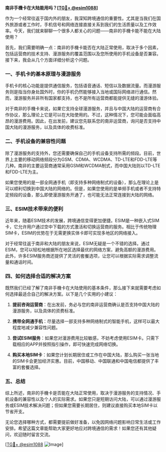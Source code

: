 **南非手機卡在大陆能用吗？[[TG💪+ @esim1088](https://t.me/s/esim1088)]**

作为一个经常往返于国内外的朋友，我深知跨境通信的重要性。尤其是当我们在国外旅游或者工作时，手机信号和网络连接直接关系到我们的生活质量以及工作效率。今天，我们就来聊聊一个很多人都关心的问题——南非的手機卡能不能在大陆使用？

首先，我们需要明确一点：南非的手機卡能否在大陆正常使用，取决于多个因素，包括运营商的技术支持、漫游服务的覆盖范围以及您所使用的手机设备是否兼容。接下来，我会从几个方面详细分析这个问题。

### **一、手机卡的基本原理与漫游服务**

手机卡的核心功能是提供通信服务，包括语音通话、短信以及数据流量。而漫游服务则是指当你身处国外时，你的手机仍然能够接入当地或国际网络进行通信。然而，漫游服务并非所有国家都支持，也不是所有运营商都能提供无缝的漫游体验。

对于南非的手機卡来说，如果它支持全球漫游服务，并且与中国大陆的运营商有合作协议，那么理论上它是可以在大陆使用的。不过，这种情况下，您可能会面临高昂的漫游费用。因此，在出发前，建议您先联系您的南非运营商，询问是否支持中国大陆的漫游服务，以及具体的收费标准。

### **二、手机设备的兼容性问题**

除了漫游服务的支持外，您还需要确保自己的手机设备支持所需的频段。目前，世界上主要的移动网络频段分为GSM、CDMA、WCDMA、TD-LTE和FDD-LTE等几种。南非的主要运营商通常采用GSM和WCDMA制式，而中国大陆则以TD-LTE和FDD-LTE为主。

如果您使用的是一部全网通手机（即支持多种网络制式的设备），那么在理论上是可以顺利切换到中国大陆的网络的。但是，如果您使用的是单频手机或者不支持特定频段的设备，那么即使漫游服务开通了，也可能无法正常连接到大陆的网络。

### **三、ESIM技术带来的便利**

近年来，随着ESIM技术的发展，跨境通信变得更加便捷。ESIM是一种嵌入式SIM卡，它允许用户通过空中下载的方式激活和切换运营商的服务。相比于传统物理SIM卡，ESIM的优势在于无需更换实体卡即可实现多地区的网络接入。

对于经常往返于南非和大陆的朋友来说，ESIM无疑是一个不错的选择。通过ESIM，您可以轻松地根据所在地区选择最优的网络方案，避免高额的漫游费用。此外，许多ESIM服务商还提供了灵活的套餐选项，让您可以根据实际需求调整流量和通话时间。

### **四、如何选择合适的解决方案**

既然我们已经了解了南非手機卡在大陆使用的基本条件，那么接下来就需要考虑如何选择最适合自己的解决方案。以下是几个实用的小建议：

1. **提前咨询运营商**：在出发前，务必与您的南非运营商确认是否支持中国大陆的漫游服务，以及具体的资费标准。
   
2. **携带全网通手机**：尽量选择一部支持多种网络制式的智能手机，这样可以最大程度地减少兼容性问题。

3. **尝试ESIM服务**：如果您对漫游费用比较敏感，不妨考虑使用ESIM卡。只需下载相应的APP并按照指引操作，即可快速完成网络切换。

4. **购买本地SIM卡**：如果您计划长期居住或工作在中国大陆，那么购买一张当地的SIM卡会更加经济实惠。目前，中国移动、中国联通和中国电信都提供了丰富的套餐选择。

### **五、总结**

综上所述，南非的手機卡是否能在大陆正常使用，取决于漫游服务的支持情况、手机设备的兼容性以及个人的实际需求。如果您只是短期访问大陆，可以通过漫游服务或ESIM技术解决问题；但如果您需要长期居住，则建议直接购买本地SIM卡以节省开支。

无论您选择哪种方式，都需要提前做好准备，以免因网络问题影响日常生活或工作安排。希望这篇文章能帮助大家更好地应对跨境通信的需求！如果您还有其他疑问，欢迎随时留言交流。

[[TG💪+ @esim1088](https://t.me/s/esim1088) ![Image](https://i.postimg.cc/4NQfJmqS/Snipaste-2025-05-13-00-14-12.png)]